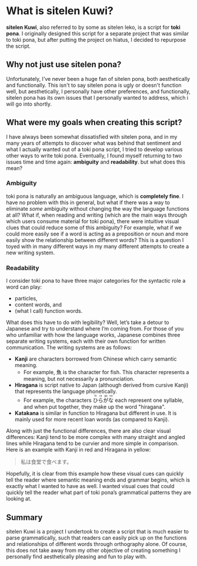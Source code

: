 # What is sitelen Kuwi?

**sitelen Kuwi**, also referred to by some as sitelen leko, is a script for **toki pona**. I originally designed this script for a separate project that was similar to toki pona, but after putting the project on hiatus, I decided to repurpose the script. 

## Why not just use sitelen pona? 
Unfortunately, I’ve never been a huge fan of sitelen pona, both aesthetically and functionally. This isn't to say sitelen pona is ugly or doesn't function well, but aesthetically, I personally have other preferences, and functionally, sitelen pona has its own issues that I personally wanted to address, which i will go into shortly.  

## What were my goals when creating this script?
I have always been somewhat dissatisfied with sitelen pona, and in my many years of attempts to discover what was behind that sentiment and what I actually wanted out of a toki pona script, I tried to develop various other ways to write toki pona. Eventually, I found myself returning to two issues time and time again: **ambiguity** and **readability**. but what does this mean?

### Ambiguity
toki pona is naturally an ambiguous language, which is **completely fine**. I have no problem with this in general, but what if there was a way to eliminate _some_ ambiguity without changing the way the language functions at all? What if, when reading and writing (which are the main ways through which users consume material for toki pona), there were intuitive visual clues that could reduce some of this ambiguity? For example, what if we could more easily see if a word is acting as a preposition or noun and more easily show the relationship between different words? This is a question I toyed with in many different ways in my many different attempts to create a new writing system.

### Readability
I consider toki pona to have three major categories for the syntactic role a word can play: 
- particles,
- content words, and 
- (what I call) function words.

What does this have to do with legibility? Well, let’s take a detour to Japanese and try to understand where I’m coming from. For those of you who unfamiliar with how the language works, Japanese combines three separate writing systems, each with their own function for written communication. The writing systems are as follows:
- **Kanji** are characters borrowed from Chinese which carry semantic meaning.
  - For example, 魚 is the character for fish. This character represents a meaning, but not necessarily a pronunciation.
- **Hiragana** is script native to Japan (although derived from cursive Kanji) that represents the language phonetically.
  - For example, the characters <ruby>ひ<rt>hi</rt>ら<rt>ra</rt>が<rt>ga</rt>な<rt>na</rt></ruby> each represent one syllable, and when put together, they make up the word "hiragana".
- **Katakana** is similar in function to Hiragana but different in use. It is mainly used for more recent loan words (as compared to Kanji).

Along with just the functional differences, there are also clear visual differences: Kanji tend to be more complex with many straight and angled lines while Hiragana tend to be curvier and more simple in comparison. Here is an example with Kanji in <span class="red">red</span> and Hiragana in <span class="yellow">yellow</span>:   
> <span class="red">私</span><span class="yellow">は</span><span class="red">食堂</span><span class="yellow">で</span><span class="red">食</span><span class="yellow">べます</span>。  

Hopefully, it is clear from this example how these visual cues can quickly tell the reader where semantic meaning ends and grammar begins, which is exactly what I wanted to have as well. I wanted visual cues that could quickly tell the reader what part of toki pona’s grammatical patterns they are looking at. 

## Summary
sitelen Kuwi is a project I undertook to create a script that is much easier to parse grammatically, such that readers can easily pick up on the functions and relationships of different words through orthography alone. Of course, this does not take away from my other objective of creating something I personally find aesthetically pleasing and fun to play with.
